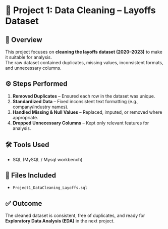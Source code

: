 # 🧹 Project 1: Data Cleaning – Layoffs Dataset  

## 📌 Overview  
This project focuses on **cleaning the layoffs dataset (2020–2023)** to make it suitable for analysis.  
The raw dataset contained duplicates, missing values, inconsistent formats, and unnecessary columns.  

## ⚙️ Steps Performed  
1. **Removed Duplicates** – Ensured each row in the dataset was unique.  
2. **Standardized Data** – Fixed inconsistent text formatting (e.g., company/industry names).  
3. **Handled Missing & Null Values** – Replaced, imputed, or removed where appropriate.  
4. **Dropped Unnecessary Columns** – Kept only relevant features for analysis.  

## 🛠️ Tools Used  
- SQL (MySQL / Mysql workbench)  

## 📂 Files Included  
- `Project1_DataCleaning_Layoffs.sql` 

## ✅ Outcome  
The cleaned dataset is consistent, free of duplicates, and ready for **Exploratory Data Analysis (EDA)** in the next project.  
